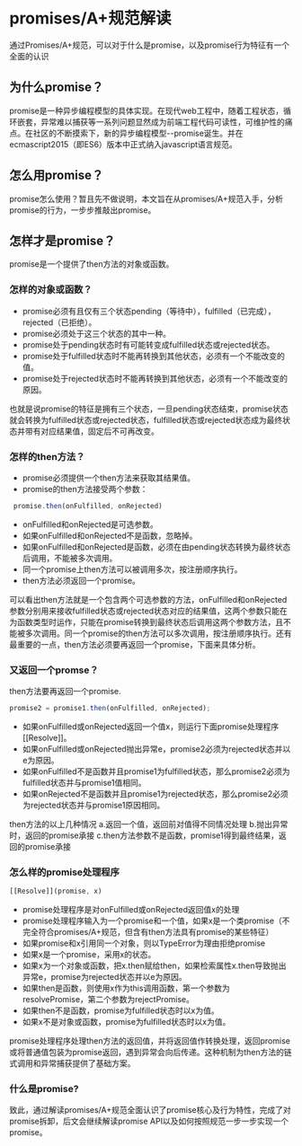 # promises/A+规范解读

通过Promises/A+规范，可以对于什么是promise，以及promise行为特征有一个全面的认识

## 为什么promise？

promise是一种异步编程模型的具体实现。在现代web工程中，随着工程状态，循环嵌套，异常难以捕获等一系列问题显然成为前端工程代码可读性，可维护性的痛点。在社区的不断摸索下，新的异步编程模型--promise诞生。并在ecmascript2015（即ES6）版本中正式纳入javascript语言规范。

## 怎么用promise？

promise怎么使用？暂且先不做说明，本文旨在从promises/A+规范入手，分析promise的行为，一步步推敲出promise。

## 怎样才是promise？

promise是一个提供了then方法的对象或函数。

### 怎样的对象或函数？

* promise必须有且仅有三个状态pending（等待中），fulfilled（已完成），rejected（已拒绝）。
* promise必须处于这三个状态的其中一种。
* promise处于pending状态时有可能转变成fulfilled状态或rejected状态。
* promise处于fulfilled状态时不能再转换到其他状态，必须有一个不能改变的值。
* promise处于rejected状态时不能再转换到其他状态，必须有一个不能改变的原因。

也就是说promise的特征是拥有三个状态，一旦pending状态结束，promise状态就会转换为fulfilled状态或rejected状态，fulfilled状态或rejected状态成为最终状态并带有对应结果值，固定后不可再改变。

### 怎样的then方法？

* promise必须提供一个then方法来获取其结果值。
* promise的then方法接受两个参数：
```js
 promise.then(onFulfilled, onRejected)
 ```
 * onFulfilled和onRejected是可选参数。
 * 如果onFulfilled和onRejected不是函数，忽略掉。
 * 如果onFulfilled和onRejected是函数，必须在由pending状态转换为最终状态后调用，不能被多次调用。
 * 同一个promise上then方法可以被调用多次，按注册顺序执行。
 * then方法必须返回一个promise。

 可以看出then方法就是一个包含两个可选参数的方法，onFulfilled和onRejected参数分别用来接收fulfilled状态或rejected状态对应的结果值，这两个参数只能在为函数类型时运作，只能在promise转换到最终状态后调用这两个参数方法，且不能被多次调用。同一个promise的then方法可以多次调用，按注册顺序执行。还有最重要的一点，then方法必须要再返回一个promise，下面来具体分析。

 ### 又返回一个promse？

then方法要再返回一个promise.
```js
promise2 = promise1.then(onFulfilled, onRejected);
``` 

* 如果onFulfilled或onRejected返回一个值x，则运行下面promise处理程序 [[Resolve]]。
* 如果onFulfilled或onRejected抛出异常e，promise2必须为rejected状态并以e为原因。
* 如果onFulfilled不是函数并且promise1为fulfilled状态，那么promise2必须为fulfilled状态并与promise1值相同。
* 如果onRejected不是函数并且promise1为rejected状态，那么promise2必须为rejected状态并与promise1原因相同。

then方法的以上几种情况
a.返回一个值，返回前对值得不同情况处理
b.抛出异常时，返回的promise承接
c.then方法参数不是函数，promise1得到最终结果，返回的promise承接

### 怎么样的promise处理程序

```js
[[Resolve]](promise, x)
```

* promise处理程序是对onFulfilled或onRejected返回值x的处理
* promise处理程序输入为一个promise和一个值，如果x是一个类promise（不完全符合promises/A+规范，但含有then方法具有promise的某些特征）
* 如果promise和x引用同一个对象，则以TypeError为理由拒绝promise
* 如果x是一个promise，采用x的状态。
* 如果x为一个对象或函数，把x.then赋给then，如果检索属性x.then导致抛出异常e，promise为rejected状态并以e为原因。
* 如果then是函数，则使用x作为this调用函数，第一个参数为resolvePromise，第二个参数为rejectPromise。
* 如果then不是函数，promise为fulfilled状态时以x为值。
* 如果x不是对象或函数，promise为fulfilled状态时以x为值。

promise处理程序处理then方法的返回值，并将返回值作转换处理，返回promise或将普通值包装为promise返回，遇到异常会向后传递。这种机制为then方法的链式调用和异常捕获提供了基础方案。

### 什么是promise?

致此，通过解读promises/A+规范全面认识了promise核心及行为特性，完成了对promise拆卸，后文会继续解读promise API以及如何按照规范一步一步实现一个promise。